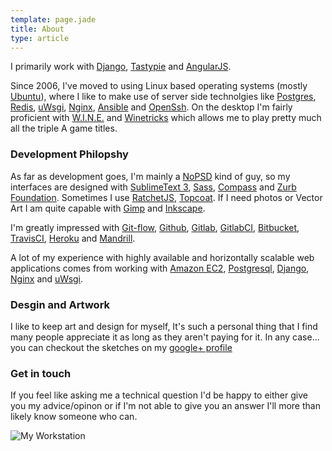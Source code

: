 ```yaml
---
template: page.jade
title: About
type: article
---
```


I primarily work with [Django][1], [Tastypie][2] and [AngularJS][3].

Since 2006, I've moved to using Linux based operating systems (mostly [Ubuntu][4]), where I like to make use of server side technolgies like [Postgres][5], [Redis][6], [uWsgi][7], [Nginx][8], [Ansible][9] and [OpenSsh][10]. On the desktop I'm fairly proficient with [W.I.N.E.][11] and [Winetricks][12] which allows me to play pretty much all the triple A game titles.


### Development Philopshy

As far as development goes, I'm mainly a [NoPSD][13] kind of guy, so my interfaces are designed with [SublimeText 3][14], [Sass][15], [Compass][16] and [Zurb Foundation][17]. Sometimes I use [RatchetJS][18], [Topcoat][19]. If I need photos or Vector Art I am quite capable with [Gimp][20] and [Inkscape][21].

I'm greatly impressed with [Git-flow][23], [Github][24], [Gitlab][25], [GitlabCI][26], [Bitbucket][27], [TravisCI][28], [Heroku][29] and [Mandrill][30].

A lot of my experience with highly available and horizontally scalable web applications comes from working with [Amazon EC2][31], [Postgresql][5], [Django][1], [Nginx][8] and [uWsgi][7].

### Desgin and Artwork

I like to keep art and design for myself, It's such a personal thing that I find many people appreciate it as long as they aren't paying for it. In any case... you can checkout the sketches on my [google+ profile][22]

### Get in touch

If you feel like asking me a technical question I'd be happy to either give you my advice/opinon or if I'm not able to give you an answer I'll more than likely know someone who can.

![My Workstation](./workstation.png "My Workstation")

[1]: http://djangoproject.com/
[2]: https://github.com/toastdriven/django-tastypie/
[3]: http://angularjs.org/
[4]: http://www.ubuntu.com/
[5]: http://www.postgresql.org/‎
[6]: http://redis.io/
[7]: http://projects.unbit.it/uwsgi/‎
[8]: http://nginx.org/
[9]: http://www.ansible.com/‎
[10]: http://www.openssh.com/‎
[11]: http://www.winehq.org/
[12]: http://wiki.winehq.org/winetricks‎/
[13]: http://thoughtworks.github.io/p2/issue02/continuous-design/
[14]: http://www.sublimetext.com/3/
[15]: http://sass-lang.com/
[16]: http://compass-style.org/
[17]: http://foundation.zurb.com/
[18]: http://maker.github.io/ratchet/
[19]: http://topcoat.io/
[20]: http://www.gimp.org/
[21]: http://inkscape.org/
[22]: https://plus.google.com/photos/109522234430047021338/albums/5791279397963948945/
[23]: gitflow
[24]: http://github.com/
[25]: gitlab
[26]: gitlabci
[27]: http://bitbucket.org/
[28]: http://travisci.org/
[29]: http://heroku.com/
[30]: http://mandrill.com/
[31]: https://aws.amazon.com/ec2/
